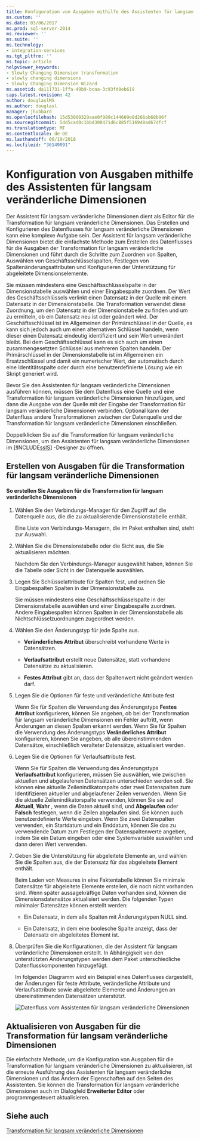 ```yaml
---
title: Konfiguration von Ausgaben mithilfe des Assistenten für langsam veränderliche Dimensionen | Microsoft-Dokumentation
ms.custom: ''
ms.date: 03/06/2017
ms.prod: sql-server-2014
ms.reviewer: ''
ms.suite: ''
ms.technology:
- integration-services
ms.tgt_pltfrm: ''
ms.topic: article
helpviewer_keywords:
- Slowly Changing Dimension transformation
- slowly changing dimensions
- Slowly Changing Dimension Wizard
ms.assetid: da111731-1ffa-49b9-bcaa-3c93fd0eb619
caps.latest.revision: 42
author: douglaslMS
ms.author: douglasl
manager: jhubbard
ms.openlocfilehash: 15d53060329aae0f989c144609e0d266ab68b96f
ms.sourcegitcommit: 5dd5cad0c1bbd308471d6c885f516948ad67dfcf
ms.translationtype: MT
ms.contentlocale: de-DE
ms.lasthandoff: 06/19/2018
ms.locfileid: "36149091"
---
```

# <a name="configure-outputs-using-the-slowly-changing-dimension-wizard"></a>Konfiguration von Ausgaben mithilfe des Assistenten für langsam veränderliche Dimensionen
  Der Assistent für langsam veränderliche Dimensionen dient als Editor für die Transformation für langsam veränderliche Dimensionen. Das Erstellen und Konfigurieren des Datenflusses für langsam veränderliche Dimensionen kann eine komplexe Aufgabe sein. Der Assistent für langsam veränderliche Dimensionen bietet die einfachste Methode zum Erstellen des Datenflusses für die Ausgaben der Transformation für langsam veränderliche Dimensionen und führt durch die Schritte zum Zuordnen von Spalten, Auswählen von Geschäftsschlüsselspalten, Festlegen von Spaltenänderungsattributen und Konfigurieren der Unterstützung für abgeleitete Dimensionselemente.  
  
 Sie müssen mindestens eine Geschäftsschlüsselspalte in der Dimensionstabelle auswählen und einer Eingabespalte zuordnen. Der Wert des Geschäftsschlüssels verlinkt einen Datensatz in der Quelle mit einem Datensatz in der Dimensionstabelle. Die Transformation verwendet diese Zuordnung, um den Datensatz in der Dimensionstabelle zu finden und um zu ermitteln, ob ein Datensatz neu ist oder geändert wird. Der Geschäftsschlüssel ist im Allgemeinen der Primärschlüssel in der Quelle, es kann sich jedoch auch um einen alternativen Schlüssel handeln, wenn dieser einen Datensatz eindeutig identifiziert und sein Wert unverändert bleibt. Bei dem Geschäftsschlüssel kann es sich auch um einen zusammengesetzten Schlüssel aus mehreren Spalten handeln. Der Primärschlüssel in der Dimensionstabelle ist im Allgemeinen ein Ersatzschlüssel und damit ein numerischer Wert, der automatisch durch eine Identitätsspalte oder durch eine benutzerdefinierte Lösung wie ein Skript generiert wird.  
  
 Bevor Sie den Assistenten für langsam veränderliche Dimensionen ausführen können, müssen Sie dem Datenfluss eine Quelle und eine Transformation für langsam veränderliche Dimensionen hinzufügen, und dann die Ausgabe von der Quelle mit der Eingabe der Transformation für langsam veränderliche Dimensionen verbinden. Optional kann der Datenfluss andere Transformationen zwischen der Datenquelle und der Transformation für langsam veränderliche Dimensionen einschließen.  
  
 Doppelklicken Sie auf die Transformation für langsam veränderliche Dimensionen, um den Assistenten für langsam veränderliche Dimensionen im [!INCLUDE[ssIS](../../../includes/ssis-md.md)] -Designer zu öffnen.  
  
## <a name="creating-slowly-changing-dimension-outputs"></a>Erstellen von Ausgaben für die Transformation für langsam veränderliche Dimensionen  
  
#### <a name="to-create-slowly-changing-dimension-transformation-outputs"></a>So erstellen Sie Ausgaben für die Transformation für langsam veränderliche Dimensionen  
  
1.  Wählen Sie den Verbindungs-Manager für den Zugriff auf die Datenquelle aus, die die zu aktualisierende Dimensionstabelle enthält.  
  
     Eine Liste von Verbindungs-Managern, die im Paket enthalten sind, steht zur Auswahl.  
  
2.  Wählen Sie die Dimensionstabelle oder die Sicht aus, die Sie aktualisieren möchten.  
  
     Nachdem Sie den Verbindungs-Manager ausgewählt haben, können Sie die Tabelle oder Sicht in der Datenquelle auswählen.  
  
3.  Legen Sie Schlüsselattribute für Spalten fest, und ordnen Sie Eingabespalten Spalten in der Dimensionstabelle zu.  
  
     Sie müssen mindestens eine Geschäftsschlüsselspalte in der Dimensionstabelle auswählen und einer Eingabespalte zuordnen. Andere Eingabespalten können Spalten in der Dimensionstabelle als Nichtschlüsselzuordnungen zugeordnet werden.  
  
4.  Wählen Sie den Änderungstyp für jede Spalte aus.  
  
    -   **Veränderliches Attribut** überschreibt vorhandene Werte in Datensätzen.  
  
    -   **Verlaufsattribut** erstellt neue Datensätze, statt vorhandene Datensätze zu aktualisieren.  
  
    -   **Festes Attribut** gibt an, dass der Spaltenwert nicht geändert werden darf.  
  
5.  Legen Sie die Optionen für feste und veränderliche Attribute fest  
  
     Wenn Sie für Spalten die Verwendung des Änderungstyps **Festes Attribut** konfigurieren, können Sie angeben, ob bei der Transformation für langsam veränderliche Dimensionen ein Fehler auftritt, wenn Änderungen an diesen Spalten erkannt werden. Wenn Sie für Spalten die Verwendung des Änderungstyps **Veränderliches Attribut** konfigurieren, können Sie angeben, ob alle übereinstimmenden Datensätze, einschließlich veralteter Datensätze, aktualisiert werden.  
  
6.  Legen Sie die Optionen für Verlaufsattribute fest.  
  
     Wenn Sie für Spalten die Verwendung des Änderungstyps **Verlaufsattribut** konfigurieren, müssen Sie auswählen, wie zwischen aktuellen und abgelaufenen Datensätzen unterschieden werden soll. Sie können eine aktuelle Zeilenindikatorspalte oder zwei Datenspalten zum Identifizieren aktueller und abgelaufener Zeilen verwenden. Wenn Sie die aktuelle Zeilenindikatorspalte verwenden, können Sie sie auf **Aktuell**, **Wahr** , wenn die Daten aktuell sind, und **Abgelaufen** oder **Falsch** festlegen, wenn die Zeilen abgelaufen sind. Sie können auch benutzerdefinierte Werte eingeben. Wenn Sie zwei Datenspalten verwenden, ein Startdatum und ein Enddatum, können Sie das zu verwendende Datum zum Festlegen der Datenspaltenwerte angeben, indem Sie ein Datum eingeben oder eine Systemvariable auswählen und dann deren Wert verwenden.  
  
7.  Geben Sie die Unterstützung für abgeleitete Elemente an, und wählen Sie die Spalten aus, die der Datensatz für das abgeleitete Element enthält.  
  
     Beim Laden von Measures in eine Faktentabelle können Sie minimale Datensätze für abgeleitete Elemente erstellen, die noch nicht vorhanden sind. Wenn später aussagekräftige Daten vorhanden sind, können die Dimensionsdatensätze aktualisiert werden. Die folgenden Typen minimaler Datensätze können erstellt werden:  
  
    -   Ein Datensatz, in dem alle Spalten mit Änderungstypen NULL sind.  
  
    -   Ein Datensatz, in dem eine boolesche Spalte anzeigt, dass der Datensatz ein abgeleitetes Element ist.  
  
8.  Überprüfen Sie die Konfigurationen, die der Assistent für langsam veränderliche Dimensionen erstellt. In Abhängigkeit von den unterstützten Änderungstypen werden dem Paket unterschiedliche Datenflusskomponenten hinzugefügt.  
  
     Im folgenden Diagramm wird ein Beispiel eines Datenflusses dargestellt, der Änderungen für feste Attribute, veränderliche Attribute und Verlaufsattribute sowie abgeleitete Elemente und Änderungen an übereinstimmenden Datensätzen unterstützt.  
  
     ![Datenfluss vom Assistenten für langsam veränderliche Dimensionen](../../media/dimensionwizard.gif "Datenfluss vom Assistenten für langsam veränderliche Dimensionen")  
  
## <a name="updating-slowly-changing-dimension-outputs"></a>Aktualisieren von Ausgaben für die Transformation für langsam veränderliche Dimensionen  
 Die einfachste Methode, um die Konfiguration von Ausgaben für die Transformation für langsam veränderliche Dimensionen zu aktualisieren, ist die erneute Ausführung des Assistenten für langsam veränderliche Dimensionen und das Ändern der Eigenschaften auf den Seiten des Assistenten. Sie können die Transformation für langsam veränderliche Dimensionen auch im Dialogfeld **Erweiterter Editor** oder programmgesteuert aktualisieren.  
  
## <a name="see-also"></a>Siehe auch  
 [Transformation für langsam veränderliche Dimensionen](slowly-changing-dimension-transformation.md)  
  
  